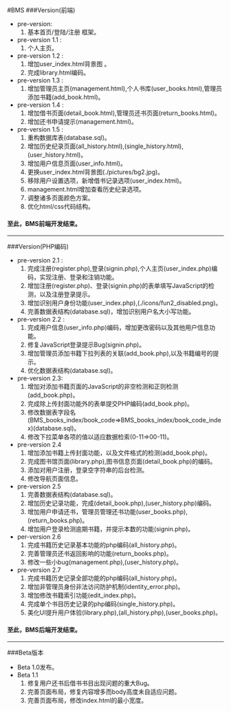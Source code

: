 #BMS
###Version(前端)
* pre-version:
    1. 基本首页/登陆/注册 框架。
* pre-version 1.1 :
    1. 个人主页。
* pre-version 1.2 :
    1. 增加user_index.html背景图 。
    2. 完成library.html编码。
* pre-version 1.3 :
    1. 增加管理员主页(management.html),个人书库(user_books.html),管理员添加书籍(add_book.html)。
* pre-version 1.4 :
    1. 增加借书页面(detail_book.html),管理员还书页面(return_books.html)。
    2. 增加还书申请提示(management.html)。
* pre-version 1.5 :
    1. 重构数据库表(database.sql)。
    2. 增加历史纪录页面(all_history.html),(single_history.html),(user_history.html)。
    3. 增加用户信息页面(user_info.html)。
    4. 更换user_index.html背景图(./pictures/bg2.jpg)。
    5. 移除用户设置选项，新增借书记录选项(user_index.html)。
    6. management.html增加查看历史纪录选项。
    7. 调整诸多页面颜色方案。
    8. 优化html/css代码结构。

#### 至此，BMS前端开发结束。
---
###Version(PHP编码)
* pre-version 2.1 :
    1. 完成注册(register.php),登录(signin.php),个人主页(user_index.php)编码，实现注册、登录和注销功能。
    2. 增加注册(register.php)、登录(signin.php)的表单填写JavaScript的检测，以及注册登录提示。
    3. 增加识别用户身份功能(user_index.php),(./icons/fun2_disabled.png)。
    4. 完善数据表结构(database.sql)，增加识别用户名大小写功能。
* pre-version 2.2 :
    1. 完成用户信息(user_info.php)编码，增加更改密码以及其他用户信息功能。
    2. 修复JavaScript登录提示Bug(signin.php)。
    3. 增加管理员添加书籍下拉列表的关联(add_book.php),以及书籍编号的提示。
    4. 优化数据表结构(database.sql)。
* pre-version 2.3:
    1. 增加对添加书籍页面的JavaScript的非空检测和正则检测(add_book.php)。
    2. 完成除上传封面功能外的表单提交PHP编码(add_book.php)。
    3. 修改数据表字段名(BMS_books_index/book_code=>BMS_books_index/book_code_index)(database.sql)。
    4. 修改下拉菜单各项的值以适应数据检索(0-11=>00-11)。
* pre-version 2.4
    1. 增加添加书籍上传封面功能，以及文件格式的检测(add_book.php)。
    2. 完成图书馆页面(library.php),图书信息页面(detail_book.php)的编码。
    3. 添加对用户注册，登录空字符串的后台检测。
    4. 修改导航页面信息。
* pre-version 2.5
    1. 完善数据表结构(database.sql)。
    2. 增加历史记录功能，完成(detail_book.php),(user_history.php)编码。
    3. 增加用户申请还书，管理员管理还书功能(user_books.php),(return_books.php)。
    4. 增加用户登录检测逾期书籍，并提示本数的功能(signin.php)。
* per-version 2.6
    1. 完成书籍历史记录基本功能的php编码(all_history.php)。
    2. 完善管理员还书返回影响的功能(return_books.php)。
    3. 修改一些小bug(management.php),(user_history.php)。
* pre-version 2.7
    1. 完成书籍历史记录全部功能的php编码(all_history.php)。
    2. 增加非管理员身份非法访问防护机制(identity_error.php)。
    3. 增加修改书籍索引功能(edit_index.php)。
    4. 完成单个书目历史记录的php编码(single_history.php)。
    5. 美化UI提升用户体验(library.php),(all_history.php),(user_books.php)。

#### 至此，BMS后端开发结束。
---
###Beta版本
* Beta 1.0发布。
* Beta 1.1
    1. 修复用户还书后借书书目出现问题的重大Bug。
    2. 完善页面布局，修复内容增多而body高度未自适应问题。
    3. 完善页面布局，修改index.html的最小宽度。